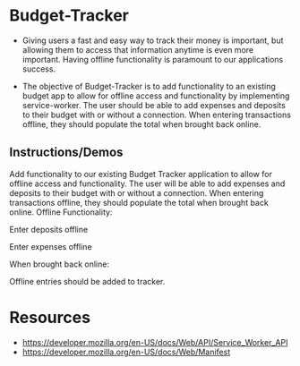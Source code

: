 # Budget-Tracker

- Giving users a fast and easy way to track their money is important, but allowing them to access that information anytime is even more important. Having offline functionality is paramount to our applications success.

- The objective of Budget-Tracker is to add functionality to an existing budget app to allow for offline access and functionality by implementing service-worker. The user should be able to add expenses and deposits to their budget with or without a connection. When entering transactions offline, they should populate the total when brought back online.

## Instructions/Demos

Add functionality to our existing Budget Tracker application to allow for offline access and functionality.
The user will be able to add expenses and deposits to their budget with or without a connection. When entering transactions offline, they should populate the total when brought back online.
Offline Functionality:

Enter deposits offline

Enter expenses offline


When brought back online:

Offline entries should be added to tracker.

# Resources

- https://developer.mozilla.org/en-US/docs/Web/API/Service_Worker_API
- https://developer.mozilla.org/en-US/docs/Web/Manifest
